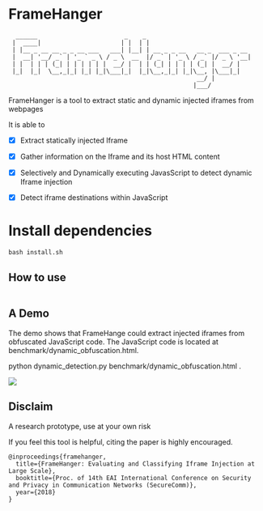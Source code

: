 # FrameHanger
```
  ______                        _    _
 |  ____|                      | |  | |
 | |__ _ __ __ _ _ __ ___   ___| |__| | __ _ _ __   __ _  ___ _ __
 |  __| '__/ _` | '_ ` _ \ / _ \  __  |/ _` | '_ \ / _` |/ _ \ '__|
 | |  | | | (_| | | | | | |  __/ |  | | (_| | | | | (_| |  __/ |
 |_|  |_|  \__,_|_| |_| |_|\___|_|  |_|\__,_|_| |_|\__, |\___|_|
                                                    __/ |
                                                   |___/
```

FrameHanger is a tool to extract static and dynamic injected iframes from webpages

It is able to

- [x] Extract statically injected Iframe
- [x] Gather information on the Iframe and its host HTML content
- [x] Selectively and Dynamically executing JavasScript to detect dynamic Iframe injection
- [x] Detect iframe destinations within JavaScript


# Install dependencies

```
bash install.sh
```

## How to use
```

```


## A Demo

The demo shows that FrameHange could extract injected iframes from obfuscated JavaScript code.
The JavaScript code is located at benchmark/dynamic_obfuscation.html.

python dynamic_detection.py benchmark/dynamic_obfuscation.html .


![](https://github.com/ririhedou/FrameHanger/blob/master/benchmark/demo.gif)

## Disclaim

A research prototype, use at your own risk

If you feel this tool is helpful, citing the paper is highly encouraged.

```
@inproceedings{framehanger,
  title={FrameHanger: Evaluating and Classifying Iframe Injection at Large Scale},
  booktitle={Proc. of 14th EAI International Conference on Security and Privacy in Communication Networks (SecureComm)},
  year={2018}
}
```